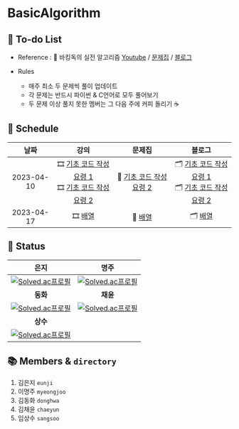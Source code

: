 # BasicAlgorithm

## :pencil: To-do List

- Reference : :book: 바킹독의 실전 알고리즘 [Youtube](https://www.youtube.com/watch?v=LcOIobH7ues&list=PLtqbFd2VIQv4O6D6l9HcD732hdrnYb6CY) / [문제집](https://github.com/encrypted-def/basic-algo-lecture/blob/master/workbook.md) / [블로그](https://blog.encrypted.gg/category/%EA%B0%95%EC%A2%8C/%EC%8B%A4%EC%A0%84%20%EC%95%8C%EA%B3%A0%EB%A6%AC%EC%A6%98)

- Rules 
    - 매주 최소 두 문제씩 풀이 업데이트
    - 각 문제는 반드시 파이썬 & C언어로 모두 풀어보기
    - 두 문제 이상 풀지 못한 멤버는 그 다음 주에 커피 돌리기 :coffee:

## :calendar: Schedule

|     날짜   |                             강의                             |                            문제집                            |                            블로그                            |   
| :--------: | :----------------------------------------------------------: | :----------------------------------------------------------: | :----------------------------------------------------------: | 
| 2023-04-10 | :film_strip: [기초 코드 작성 요령 1](https://youtu.be/9MMKsrvRiw4)<br>  :film_strip: [기초 코드 작성 요령 2](https://youtu.be/6lhVHP8bkPA) | :bookmark_tabs: [기초 코드 작성 요령 2](https://www.acmicpc.net/workbook/view/7306) | 🗂 [기초 코드 작성 요령 1](https://blog.encrypted.gg/922)<br> 🗂 [기초 코드 작성 요령 2](https://blog.encrypted.gg/923) |
| 2023-04-17 | :film_strip: [배열](https://www.youtube.com/watch?v=mBeyFsHqzHg&list=PLtqbFd2VIQv4O6D6l9HcD732hdrnYb6CY&index=4) | :bookmark_tabs: [배열](https://www.acmicpc.net/workbook/view/7307) | 🗂 [배열](https://blog.encrypted.gg/927) |



## :1st_place_medal: Status
|                             은지                             |                             명주                             |                             
| :----------------------------------------------------------: | :----------------------------------------------------------: | 
|[![Solved.ac프로필](http://mazassumnida.wtf/api/generate_badge?boj=kuman5262)](https://solved.ac/kuman5262) | [![Solved.ac프로필](http://mazassumnida.wtf/api/generate_badge?boj=ckgn316)](https://solved.ac/ckgn316) |
|                             **동화**                             |                             **채윤**                             |    
|[![Solved.ac프로필](http://mazassumnida.wtf/api/generate_badge?boj=fairytale)](https://solved.ac/fairytale) | [![Solved.ac프로필](http://mazassumnida.wtf/api/generate_badge?boj=dianecy1121)](https://solved.ac/dianecy1121) |
|                             **상수**                             |                                                          |    
|[![Solved.ac프로필](http://mazassumnida.wtf/api/generate_badge?boj=imsangsoo)](https://solved.ac/imsangsoo) |  |


## 📚 Members & `directory`
1. 김은지 `eunji`
2. 이명주 `myeongjoo`
3. 김동화 `donghwa`
4. 김채윤 `chaeyun`
5. 임상수 `sangsoo`

